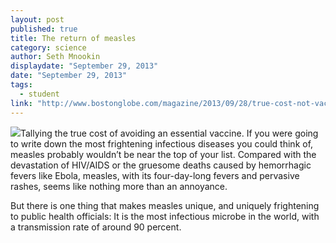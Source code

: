 ```yaml
---
layout: post
published: true
title: The return of measles
category: science
author: Seth Mnookin
displaydate: "September 29, 2013"
date: "September 29, 2013"
tags: 
  - student
link: "http://www.bostonglobe.com/magazine/2013/09/28/true-cost-not-vaccinating-the-return-measles/4PBenymtmf0CE9WOT1FUWI/story.html"
---
```


![](http://c.o0bg.com/rf/image_371w/Boston/2011-2020/2013/09/20/BostonGlobe.com/Magazine/Images/178236763.jpg)Tallying the true cost of avoiding an essential vaccine. If you were going to write down the most frightening infectious diseases you could think of, measles probably wouldn’t be near the top of your list. Compared with the devastation of HIV/AIDS or the gruesome deaths caused by hemorrhagic fevers like Ebola, measles, with its four-day-long fevers and pervasive rashes, seems like nothing more than an annoyance.

But there is one thing that makes measles unique, and uniquely frightening to public health officials: It is the most infectious microbe in the world, with a transmission rate of around 90 percent.